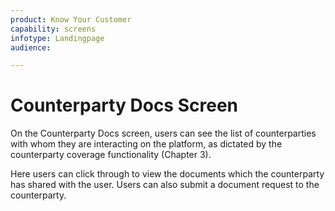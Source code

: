 ```yaml
---
product: Know Your Customer
capability: screens
infotype: Landingpage
audience:

---
```



# Counterparty Docs Screen

 On the Counterparty Docs screen, users can see the list of counterparties with whom they are interacting on the platform, as dictated by the counterparty coverage functionality \(Chapter 3\).

Here users can click through to view the documents which the counterparty has shared with the user. Users can also submit a document request to the counterparty.

<!--stackedit_data:
eyJoaXN0b3J5IjpbMTY5MDY0MDM0M119
-->